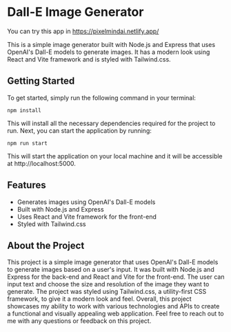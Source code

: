 # Dall-E Image Generator

You can try this app in https://pixelmindai.netlify.app/

This is a simple image generator built with Node.js and Express that uses OpenAI's Dall-E models to generate images. It has a modern look using React and Vite framework and is styled with Tailwind.css.

## Getting Started

To get started, simply run the following command in your terminal:

```npm install```

This will install all the necessary dependencies required for the project to run.
Next, you can start the application by running:

```npm run start```


This will start the application on your local machine and it will be accessible at http://localhost:5000.

## Features

- Generates images using OpenAI's Dall-E models
- Built with Node.js and Express
- Uses React and Vite framework for the front-end
- Styled with Tailwind.css

## About the Project

This project is a simple image generator that uses OpenAI's Dall-E models to generate images based on a user's input. It was built with Node.js and Express for the back-end and React and Vite for the front-end. The user can input text and choose the size and resolution of the image they want to generate.
The project was styled using Tailwind.css, a utility-first CSS framework, to give it a modern look and feel.
Overall, this project showcases my ability to work with various technologies and APIs to create a functional and visually appealing web application.
Feel free to reach out to me with any questions or feedback on this project.
